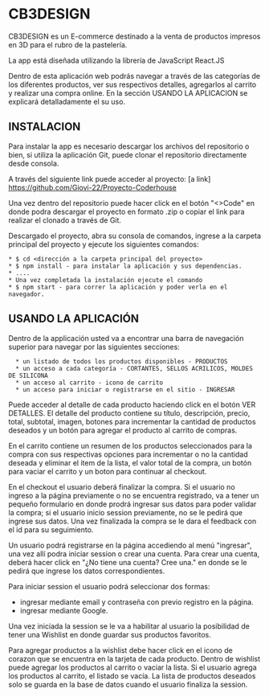 #                                                                       CB3DESIGN

CB3DESIGN es un E-commerce destinado a la venta de productos impresos en 3D para el rubro de la pastelería. 

La app está diseñada utilizando la librería de JavaScript React.JS 

Dentro de esta aplicación web podrás navegar a través de las categorías de los diferentes productos, ver sus respectivos detalles, agregarlos al carrito y realizar una compra online. En la sección USANDO LA APLICACION se explicará detalladamente el su uso.


## INSTALACION 
Para instalar la app es necesario descargar los archivos del repositorio o bien, si utiliza la aplicación Git, puede clonar el repositorio directamente desde consola.

A través del siguiente link puede acceder al proyecto:
[a link] https://github.com/Giovi-22/Proyecto-Coderhouse

Una vez dentro del repositorio puede hacer click en el botón "<>Code" en donde podra descargar el proyecto en formato .zip o copiar el link para realizar el clonado a través de Git.

Descargado el proyecto, abra su consola de comandos, ingrese a la carpeta principal del proyecto y ejecute los siguientes comandos:

    * $ cd <dirección a la carpeta principal del proyecto> 
    * $ npm install - para instalar la aplicación y sus dependencias. 
    * ....
    * Una vez completada la instalación ejecute el comando 
    * $ npm start - para correr la aplicación y poder verla en el navegador. 

## USANDO LA APLICACIÓN
Dentro de la applicación usted va a encontrar una barra de navegación superior para navegar por las siguientes secciones: 

      * un listado de todos los productos disponibles - PRODUCTOS
      * un acceso a cada categoría - CORTANTES, SELLOS ACRILICOS, MOLDES DE SILICONA
      * un acceso al carrito - icono de carrito
      * un acceso para iniciar o registrarse en el sitio - INGRESAR

Puede acceder al detalle de cada producto haciendo click en el botón VER DETALLES. El detalle del producto contiene su título, descripción, precio, total, subtotal, imagen, botones para incrementar la cantidad de productos deseados y un botón para agregar el producto al carrito de compras.

En el carrito contiene un resumen de los productos seleccionados para la compra con sus respectivas opciones para incrementar o no la cantidad deseada y eliminar el item de la lista, el valor total de la compra, un botón para vaciar el carrito y un boton para continuar al checkout.

En el checkout el usuario deberá finalizar la compra. Si el usuario no ingreso a la página previamente o no se encuentra registrado, va a tener un pequeño formulario en donde prodrá ingresar sus datos para poder validar la compra; si el usuario inicio session previamente, no se le pedirá que ingrese sus datos. Una vez finalizada la compra se le dara el feedback con el id para su seguimiento.

Un usuario podrá registrarse en la página accediendo al menú "ingresar", una vez allí podra iniciar session o crear una cuenta.
Para crear una cuenta, deberá hacer click en "¿No tiene una cuenta? Cree una." en donde se le pedirá que ingrese los datos correspondientes.

Para iniciar session el usuario podrá seleccionar dos formas:
  * ingresar mediante email y contraseña con previo registro en la página.
  * ingresar mediante Google.
  
Una vez iniciada la session se le va a habilitar al usuario la posibilidad de tener una Wishlist en donde guardar sus productos favoritos.

Para agregar productos a la wishlist debe hacer click en el icono de corazon que se encuentra en la tarjeta de cada producto.
Dentro de wishlist puede agregar los productos al carrito o vaciar la lista.
Si el usuario agrega los productos al carrito, el listado se vacía.
La lista de productos deseados solo se guarda en la base de datos cuando el usuario finaliza la session.

